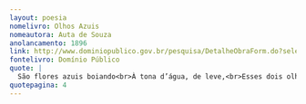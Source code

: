 ```yaml
---
layout: poesia
nomelivro: Olhos Azuis 
nomeautora: Auta de Souza
anolancamento: 1896
link: http://www.dominiopublico.gov.br/pesquisa/DetalheObraForm.do?select_action=&co_obra=81885
fontelivro: Domínio Público
quote: |
  São flores azuis boiando<br>À tona d’água, de leve,<br>Esses dois olhos beijando<br>O teu semblante de neve!
quotepagina: 4
---
```

